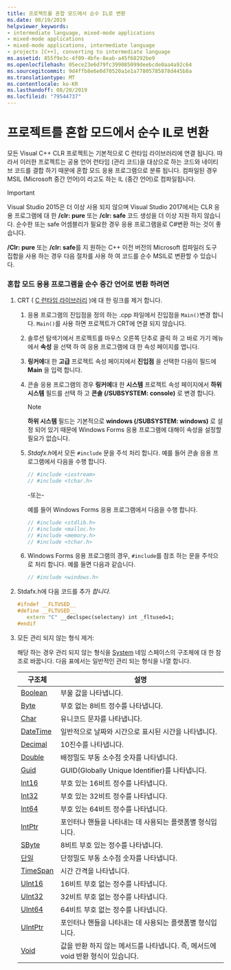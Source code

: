 ```yaml
---
title: 프로젝트를 혼합 모드에서 순수 IL로 변환
ms.date: 08/19/2019
helpviewer_keywords:
- intermediate language, mixed-mode applications
- mixed-mode applications
- mixed-mode applications, intermediate language
- projects [C++], converting to intermediate language
ms.assetid: 855f9e3c-4f09-4bfe-8eab-a45f68292be9
ms.openlocfilehash: 05ece23e6d79fc399085099deebcde0aa4a92c64
ms.sourcegitcommit: 9d4ffb8e6e0d70520a1e1a77805785878d445b8a
ms.translationtype: MT
ms.contentlocale: ko-KR
ms.lasthandoff: 08/20/2019
ms.locfileid: "79544737"
---
```

# <a name="converting-projects-from-mixed-mode-to-pure-intermediate-language"></a>프로젝트를 혼합 모드에서 순수 IL로 변환

모든 Visual C++ CLR 프로젝트는 기본적으로 C 런타임 라이브러리에 연결 됩니다. 따라서 이러한 프로젝트는 공용 언어 런타임 (관리 코드)을 대상으로 하는 코드와 네이티브 코드를 결합 하기 때문에 혼합 모드 응용 프로그램으로 분류 됩니다. 컴파일된 경우 MSIL (Microsoft 중간 언어)이 라고도 하는 IL (중간 언어)로 컴파일됩니다.

> [!IMPORTANT]
> Visual Studio 2015은 더 이상 사용 되지 않으며 Visual Studio 2017에서는 CLR 응용 프로그램에 대 한 **/clr: pure** 또는 **/clr: safe** 코드 생성을 더 이상 지원 하지 않습니다. 순수한 또는 safe 어셈블리가 필요한 경우 응용 프로그램을로 C#변환 하는 것이 좋습니다.

**/Clr: pure** 또는 **/clr: safe**를 지 원하는 C++ 이전 버전의 Microsoft 컴파일러 도구 집합을 사용 하는 경우 다음 절차를 사용 하 여 코드를 순수 MSIL로 변환할 수 있습니다.

### <a name="to-convert-your-mixed-mode-application-into-pure-intermediate-language"></a>혼합 모드 응용 프로그램을 순수 중간 언어로 변환 하려면

1. CRT ( [C 런타임 라이브러리](../c-runtime-library/crt-library-features.md) )에 대 한 링크를 제거 합니다.

   1. 응용 프로그램의 진입점을 정의 하는 .cpp 파일에서 진입점을 `Main()`변경 합니다. `Main()`를 사용 하면 프로젝트가 CRT에 연결 되지 않습니다.

   2. 솔루션 탐색기에서 프로젝트를 마우스 오른쪽 단추로 클릭 하 고 바로 가기 메뉴에서 **속성** 을 선택 하 여 응용 프로그램에 대 한 속성 페이지를 엽니다.

   3. **링커에**대 한 **고급** 프로젝트 속성 페이지에서 **진입점** 을 선택한 다음이 필드에 **Main** 을 입력 합니다.

   4. 콘솔 응용 프로그램의 경우 **링커에**대 한 **시스템** 프로젝트 속성 페이지에서 **하위 시스템** 필드를 선택 하 고 **콘솔 (/SUBSYSTEM: console)** 로 변경 합니다.

      > [!NOTE]
      > **하위 시스템** 필드는 기본적으로 **windows (/SUBSYSTEM: windows)** 로 설정 되어 있기 때문에 Windows Forms 응용 프로그램에 대해이 속성을 설정할 필요가 없습니다.

   5. *Stdafx.h*에서 모든 `#include` 문을 주석 처리 합니다. 예를 들어 콘솔 응용 프로그램에서 다음을 수행 합니다.

      ```cpp
      // #include <iostream>
      // #include <tchar.h>
      ```

       -또는-

       예를 들어 Windows Forms 응용 프로그램에서 다음을 수행 합니다.

      ```cpp
      // #include <stdlib.h>
      // #include <malloc.h>
      // #include <memory.h>
      // #include <tchar.h>
      ```

   6. Windows Forms 응용 프로그램의 경우, `#include`를 참조 하는 문을 주석으로 처리 합니다. 예를 들면 다음과 같습니다.

      ```cpp
      // #include <windows.h>
      ```

2. Stdafx.h에 다음 코드를 추가 *합니다*.

   ```cpp
   #ifndef __FLTUSED__
   #define __FLTUSED__
      extern "C" __declspec(selectany) int _fltused=1;
   #endif
   ```

3. 모든 관리 되지 않는 형식 제거:

   해당 하는 경우 관리 되지 않는 형식을 [System](/dotnet/api/system) 네임 스페이스의 구조체에 대 한 참조로 바꿉니다. 다음 표에서는 일반적인 관리 되는 형식을 나열 합니다.

   |구조체|설명|
   |---------------|-----------------|
   |[Boolean](/dotnet/api/system.boolean)|부울 값을 나타냅니다.|
   |[Byte](/dotnet/api/system.byte)|부호 없는 8비트 정수를 나타냅니다.|
   |[Char](/dotnet/api/system.char)|유니코드 문자를 나타냅니다.|
   |[DateTime](/dotnet/api/system.datetime)|일반적으로 날짜와 시간으로 표시된 시간을 나타냅니다.|
   |[Decimal](/dotnet/api/system.decimal)|10진수를 나타냅니다.|
   |[Double](/dotnet/api/system.double)|배정밀도 부동 소수점 숫자를 나타냅니다.|
   |[Guid](/dotnet/api/system.guid)|GUID(Globally Unique Identifier)를 나타냅니다.|
   |[Int16](/dotnet/api/system.int16)|부호 있는 16비트 정수를 나타냅니다.|
   |[Int32](/dotnet/api/system.int32)|부호 있는 32비트 정수를 나타냅니다.|
   |[Int64](/dotnet/api/system.int64)|부호 있는 64비트 정수를 나타냅니다.|
   |[IntPtr](/dotnet/api/system.intptr)|포인터나 핸들을 나타내는 데 사용되는 플랫폼별 형식입니다.|
   |[SByte](/dotnet/api/system.byte)|8비트 부호 있는 정수를 나타냅니다.|
   |[단일](/dotnet/api/system.single)|단정밀도 부동 소수점 숫자를 나타냅니다.|
   |[TimeSpan](/dotnet/api/system.timespan)|시간 간격을 나타냅니다.|
   |[UInt16](/dotnet/api/system.uint16)|16비트 부호 없는 정수를 나타냅니다.|
   |[UInt32](/dotnet/api/system.uint32)|32비트 부호 없는 정수를 나타냅니다.|
   |[UInt64](/dotnet/api/system.uint64)|64비트 부호 없는 정수를 나타냅니다.|
   |[UIntPtr](/dotnet/api/system.uintptr)|포인터나 핸들을 나타내는 데 사용되는 플랫폼별 형식입니다.|
   |[Void](/dotnet/api/system.void)|값을 반환 하지 않는 메서드를 나타냅니다. 즉, 메서드에 void 반환 형식이 있습니다.|